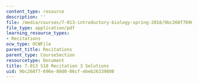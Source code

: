 ```yaml
---
content_type: resource
description: ''
file: /media/courses/7-013-introductory-biology-spring-2018/9bc268f7696e80d006cfebeb26339808_MIT7_013s18R3S.pdf
file_type: application/pdf
learning_resource_types:
- Recitations
ocw_type: OCWFile
parent_title: Recitations
parent_type: CourseSection
resourcetype: Document
title: 7.013 S18 Recitation 3 Solutions
uid: 9bc268f7-696e-80d0-06cf-ebeb26339808
---
```

